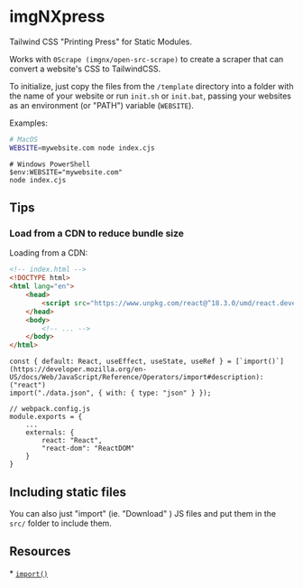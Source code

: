 # imgNXpress

Tailwind CSS "Printing Press" for Static Modules.

Works with `0Scrape (imgnx/open-src-scrape)` to create a scraper that can convert a website's CSS to TailwindCSS.

To initialize, just copy the files from the `/template` directory into a folder with the name of your website or run `init.sh` or `init.bat`, passing your websites as an environment (or "PATH") variable (`WEBSITE`).

Examples:
<!--
This README file provides instructions for running the `index.cjs` script on both MacOS and Windows PowerShell.

For MacOS:
- Set the `WEBSITE` environment variable and run the script using the `node` command.

For Windows PowerShell:
- Set the `WEBSITE` environment variable using `$env:WEBSITE` and run the script using the `node` command.
-->

```zsh
# MacOS
WEBSITE=mywebsite.com node index.cjs
```

```pwsh
# Windows PowerShell
$env:WEBSITE="mywebsite.com"
node index.cjs
```

## Tips

### Load from a CDN to reduce bundle size

Loading from a CDN:

```HTML
<!-- index.html -->
<!DOCTYPE html>
<html lang="en">
    <head>
        <script src="https://www.unpkg.com/react@^18.3.0/umd/react.development.js" crossorigin></script>
    </head>
    <body>
        <!-- ... -->
    </body>
</html>
```

```JS
const { default: React, useEffect, useState, useRef } = [`import()`](https://developer.mozilla.org/en-US/docs/Web/JavaScript/Reference/Operators/import#description):("react")
import("./data.json", { with: { type: "json" } });
```

```JS
// webpack.config.js
module.exports = {
    ...
    externals: {
        react: "React",
        "react-dom": "ReactDOM"
    }
}
```

## Including static files

You can also just "import" (ie. "Download" ) JS files and put them in the `src/` folder to include them.

## Resources

\* [`import()`](https://developer.mozilla.org/en-US/docs/Web/JavaScript/Reference/Operators/import#description)

